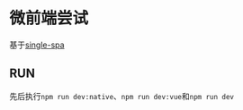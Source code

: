 # 微前端尝试

基于[single-spa](https://single-spa.js.org/)

## RUN

先后执行`npm run dev:native`、`npm run dev:vue`和`npm run dev`

